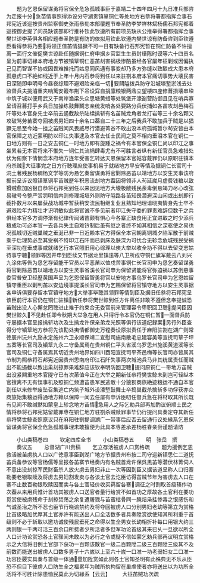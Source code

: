 <!-- { "loadSidebar": true } -->
　　题为乞恩保留谋勇将官保全危急孤城事臣于嘉靖二十四年四月十九日准兵部咨为走报十分急苗情事照得添设分守湖贵镇筸铜仁等处地方右叅将署都指挥佥事石邦宪近该巡按贵州监察御史张雨叅劾本部覆题节奉圣防李梦祥林斌杨儒石邦宪都着巡按御史提了问员缺该部即行推补钦此钦遵所有前项员缺从公推举得署都指挥佥事樊世谅李英俱各相应题奉圣防是有防的依拟用钦此钦遵内樊世谅有防备咨到臣钦遵臣看得叅将乃要将领正值苖情猖獗不可一日有缺备行石邦宪暂在铜仁防备不许擅离一面行文催促樊世谅赴任随据铜仁府申据乡官监生生员封缙陈时谟等六十四员名呈为前事切縁本府地方节被镇筸铜仁恶苖刦害祸极惨酷虽经各官屡年征剿或因偏执己见而智谋不协或因畏难推托而姑息同风遇有事变却乃多方弥缝以致酿成大患本府孤悬虎口不絶如线近于上年十月内石叅将到任以来驻劄本府本官痛切事势大壊民害日深随即申明号令昼夜综理不避艰险亲临一切要闗隘拨兵防守沿城壕堑淤浅去处监督兵夫挑濬重夹响篱安籖布荆下吊设穽自捐廪粮银两鼎立望楼四座修葺损壊串垜中筑子城以便用武又于南岸渔梁头众思塘黄蜡等处筑堡开濠劄营防御且见在哨兵寡呈请召募打手乡兵日加操练鼓舞鬭志亲统发哨各处要路分兵伏捕如各苖攻刦邑梅石阡等处本官身先士卒前去遏截敌杀陆续擒斩有名苖贼龙角者龙打岩等三十余名颗又攻破骂劳苗寨夺回被虏男妇四十余名口葢自二十三年之后我兵不敢加兵于贼是以猖獗无忌至今始一挫之苖贼闻风畏威尽行潜避菁谷不敢出没本府孤城暂尔茍安皆由本官保障之功近蒙明防以印江失事逮及本官去任士民闻之莫不相向垂泪本官在铜仁一日地方则有一日之安去铜仁一时地方即有旋踵之祸今有本官保全铜仁尚以印江之事坐累若无本官将来不惟失一铜仁其流祸肆毒尤有不可胜言者纵有新任官员急难措处伏为俯察下情悯念本府地方连年受害乞转达天恩保留本官姑容戴罪仍以原职驻镇本府杀贼大征事完之日方行聴理庶使事机易于就绪地方早安等情及据铜仁长官司十洞土著残民杨稠杨文学等防为恳乞奏留谋勇将官剿除恶苖以靖地方以安生灵事该府据前呈诉议照镇筸铜平苖贼歴年积恶流刦地方葢因将领非人茍延嵗月虚费钱粮以致猾贼愈加凶狠自叅将石邦宪到任以来因见地方大壊极敝残民荼毒倒悬竭力尽心改弦易辙号令整严赏罚明信内则修理城垣外则防守隘路各苖知畏濳避深山闲或出刦即行截扑数月以来屡获战功城中暂获稍安流民相继复业且熟知地理谙晓夷情身先士卒不避艰险年力精壮才识明敏似此将官诚不多见前者印江失守委的罪责难辞但数千之兵俱经本官多方调停渐有纪律传闻诸苖颇有惧心今各寨正缺食用正宜进取之时少添兵粮成功可必本官一去各兵失主自难钤制后虽有继之者终不如其相信之深驱使之易也况孤城切近贼巢贼之垂涎已非一日近赖本官方得保全本官朝离铜城夕陷军散于前贼乘于后理势必至其受祸不特印江石阡而已剥床及肤深为可忧合无轸念危城残民受祸至深功在垂成事咸就绪乞行本官照旧用心综理以俟大举以收全功不得以去留变志姑待事宁聴领罪等因开申到臣续又节据龙里镇逺等八卫所戍守铜仁旗军戴云八刘兴九涂佑等告为恳乞存留能干官员以平恶苖以恤戍苦事铜仁长官司申为恳乞奏留谋勇将官剿除恶苗以靖地方以安生灵事省溪长官司申为保留贤能将官弥迫祸以苏倒悬事委官普安卫经歴黄国声呈为乞恩保留智勇将官以安地方事乌罗长官司申为乞恩姑留镇守重臣以剿判苖以安边境事提溪长官司申为乞赐保留将官镇守地方以安生灵事据各申诉俱要存留本官镇守地方大举事毕聴其领罪等情到臣及据旧任叅将石邦宪呈该臣前行本官仍在铜仁驻镇新任叅将樊世鲸到任方许离任非敢不遵但念奉提诚恐苖贼出没人心懈怠罔聴进止难于约束合无委官前来管理容令卑职回卫聴提问臣因樊世鲸久不见赴任即今秋期大举急在用人只得行令本官仍在铜仁暂一面督兵防守屡据本官呈报擒斩功次及生擒龙许保亲弟龙光照等俱行该道纪録案另行外臣查得分守镇筸地方叅将先该勘处夷情都御史万镗奏设原拟责任于麻阳驻劄在湖广则常徳辰州沅州九谿永定施州六卫永顺保靖二宣慰司施南散毛忠建容美等宣抚司筸子坪五寨等长官司及镇筸九永二守备属焉在贵州铜仁平头省溪乌罗思州施溪黄道溪等长官司及铜仁守备属焉其切近贵州地界如四川酉阳宣抚司平茶邑梅等长官司亦皆属其节制为照叅将石邦宪近因贵州思南府印江石阡失事两次城池兵马非其统属责任而贼出不能遏截以致出巢刦掠罪果难辞应该钦奉明防回卫聴提问原铜仁一带地方苖贼出没紧闗重地本官隄守已有次苐值今正在大举之期新任叅将樊世鲸未到岂可轻纵本官擅离不无有悮事机及照铜仁频遭苖患军民逃散十分狼狈商旅絶迹粮运不通自本官到任以来修举废坠召集逃亡内筑子城外设濠堑鼓舞士卒捣巢截杀擒斩多功俘获亦众商旅始集粮运得通地方赖以保障一闻去任屡有申诉臣叨任督兵急在将材取其所长既有见闻不敢缄黙如蒙皇上轸念地方苖情急用人之际乞勅兵部再加酌议俯顺士民之情将叅将石邦宪姑留戴罪専在铜仁地方驻劄杀贼赎罪事毕仍行提问具奏定夺其新任叅将樊世鲸查照原议只在麻阳驻劄提调湖广一带事后应否去留通行议处縁系乞恩保留谋勇将官保全危急孤城事理未敢擅便为此具本専差承差杨胜春亲赍谨题请防











　　小山类稿巻四
　　钦定四库全书
　　小山类稿巻五
　　明　张岳　撰
　　奏议五
　　总督湖广川贵稿
　　乞立存活被虏人口赏格疏
　　题为援例乞恩救活被苖虏执人口以广徳意事臣到湖广地方节据贵州布按二司守巡新镇思仁二道抚苖兵备叅议等官杨儒等呈报各苖寨节经奏内有名贼首龙许保呉黒苖等濳伏林菁伺人不意出没刦掠军民财畜杀人放火虏去男妇非止一次等因到臣又据该道呈称人口归寨勒要老银取赎及将虏去男妇割发卖与各该土官去讫臣访得苖贼节年为害虏去人口在寨不止数百勒银取赎因而卖与各土官轻价收买羁留各寨调征之时割取首级辏作功次葢从来用兵惟计首功其被虏人口送官者量行给赏不如首功之厚故各土官利在要功觅赏使被虏残命于刦掠焚荡之余复遭屠戮与苖蛮枯骨同一腌焙枭挂惨毒之恨感伤和气诚圣治之所不忍也臣节行晓谕禁约及将夺回被虏人口分别男妇老幼等第立为赏格比首级略加优厚其土官亦许有能送出人口全活数多者具奏陞赏欲使知其所利重于首级则不必于斩取以邀功诚使残民垂死之命得以生全男女长幼相折补每口用银大约三两则银一千两可活三百余口所费者少所活者多但军功论首级其来已乆一旦欲以所全人口计功论赏恐各土官骤闻未敢以为必行之令或疑不信如蒙乞勅兵部再议明立赏格示之大信将旧例土官部下获功一百颗该散官一级二百颗陞二级三百颗陞三级其不及前数而能送出被虏人口数多男子十六嵗以上至六十嵗一口准一功老弱妇女二口准一功容臣覈实具奏与首级一体通量加陞赏如此则各土官知圣明有此殊典无不乐从臣恐不但目下彼虏人口防生全之福累年为贼所执拘留在巢虐使者亦将送出以为功所全活将不可胜计除患恤民莫此为切縁系【云云】
　　大征苖贼功次疏
